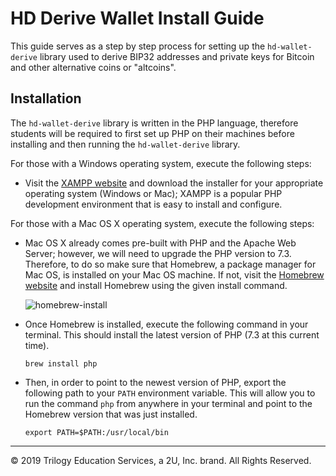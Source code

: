 # HD Derive Wallet Install Guide

This guide serves as a step by step process for setting up the `hd-wallet-derive` library used to derive BIP32 addresses and private keys for Bitcoin and other alternative coins or "altcoins".

## Installation

The `hd-wallet-derive` library is written in the PHP language, therefore students will be required to first set up PHP on their machines before installing and then running the `hd-wallet-derive` library.

For those with a Windows operating system, execute the following steps:

* Visit the [XAMPP website](https://www.apachefriends.org/index.html) and download the installer for your appropriate operating system (Windows or Mac); XAMPP is a popular PHP development environment that is easy to install and configure.

For those with a Mac OS X operating system, execute the following steps:

* Mac OS X already comes pre-built with PHP and the Apache Web Server; however, we will need to upgrade the PHP version to 7.3. Therefore, to do so make sure that Homebrew, a package manager for Mac OS, is installed on your Mac OS machine. If not, visit the [Homebrew website](https://brew.sh/) and install Homebrew using the given install command.

  ![homebrew-install](Images/homebrew-install.png)

* Once Homebrew is installed, execute the following command in your terminal. This should install the latest version of PHP (7.3 at this current time).

  ```shell
  brew install php
  ```

* Then, in order to point to the newest version of PHP, export the following path to your `PATH` environment variable. This will allow you to run the command `php` from anywhere in your terminal and point to the Homebrew version that was just installed.

  ```shell
  export PATH=$PATH:/usr/local/bin
  ```

---

© 2019 Trilogy Education Services, a 2U, Inc. brand. All Rights Reserved.
